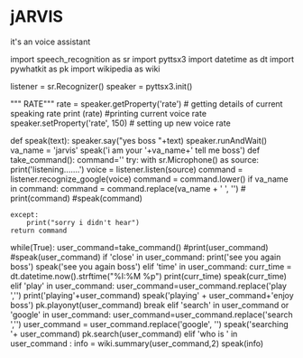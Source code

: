 # jARVIS
it's an voice assistant


import speech_recognition as sr
import pyttsx3
import datetime as dt
import pywhatkit as pk
import wikipedia as wiki

listener = sr.Recognizer()
speaker = pyttsx3.init()

""" RATE"""
rate = speaker.getProperty('rate')   # getting details of current speaking rate
print (rate)                        #printing current voice rate
speaker.setProperty('rate', 150)     # setting up new voice rate

def speak(text):
    speaker.say("yes boss "+text)
    speaker.runAndWait()
va_name = 'jarvis'
speak('i am your '+va_name+' tell me boss')
def take_command():
    command=''
    try:
        with sr.Microphone() as source:
            print('listening.......')
            voice = listener.listen(source)
            command = listener.recognize_google(voice)
            command = command.lower()
            if va_name in command:
                command = command.replace(va_name + ' ', '')
               # print(command)
                #speak(command)

    except:
        print("sorry i didn't hear")
    return command
while(True):
  user_command=take_command()
  #print(user_command)
  #speak(user_command)
  if 'close' in user_command:
      print('see you again boss')
      speak('see you again boss')
  elif 'time' in user_command:
      curr_time = dt.datetime.now().strftime("%I:%M %p")
      print(curr_time)
      speak(curr_time)
  elif 'play' in user_command:
      user_command=user_command.replace('play ','')
      print('playing'+user_command)
      speak('playing' + user_command+'enjoy boss')
      pk.playonyt(user_command)
      break
  elif 'search' in user_command or 'google' in user_command:
      user_command=user_command.replace('search ','')
      user_command = user_command.replace('google', '')
      speak('searching '+ user_command)
      pk.search(user_command)
  elif 'who is ' in user_command :
      info = wiki.summary(user_command,2)
      speak(info)
